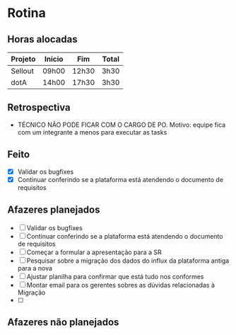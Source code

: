 # Rotina

## Horas alocadas

Projeto | Inicio | Fim | Total
--------|-------|-------|------
Sellout | 09h00 | 12h30 | 3h30
dotA    | 14h00 | 17h30 | 3h30

## Retrospectiva

- TÉCNICO NÃO PODE FICAR COM O CARGO DE PO. Motivo: equipe fica com um integrante a menos para executar as tasks

## Feito

- [x] Validar os bugfixes
- [x] Continuar conferindo se a plataforma está atendendo o documento de requisitos

## Afazeres planejados

- [ ] Validar os bugfixes
- [ ] Continuar conferindo se a plataforma está atendendo o documento de requisitos
- [ ] Começar a formular a apresentação para a SR
- [ ] Pesquisar sobre a migração dos dados do influx da plataforma antiga para a nova
- [ ] Ajustar planilha para confirmar que está tudo nos conformes
- [ ] Montar email para os gerentes sobres as dúvidas relacionadas à Migração
- [ ] 

## Afazeres não planejados


<!--stackedit_data:
eyJoaXN0b3J5IjpbMjA2NDEzNTEyMSwtODAxNjkxNDUyLDE3MD
g2MDgxNDcsMTE5MDg0MzQ2NiwxOTk4ODI1OTM0LC0xODg2NTkz
NDgzLC0xNzgxODI4MjM3LC0xNDkwMTAwODgxLDExNzU0NDc5MT
IsLTY1ODMwMDcwNiwtMjU5MTc0MjkzLC05NDUyNjI2MTEsMTQz
MjgyMjU3MCwtMTQzOTczMzg5MiwxNTg4MDI5MjIwLC0zODI2Mz
M5OTcsLTE3MDQ4OTA0ODIsLTExOTc3Mzg5OCwxNjcyODAwNDQ3
LDEyNjI4MDU3MjddfQ==
-->